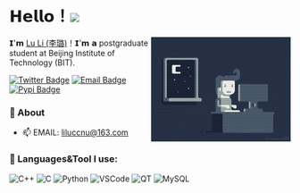 
# 𝗛𝗲𝗹𝗹𝗼！<img src="https://user-images.githubusercontent.com/5679180/79618120-0daffb80-80be-11ea-819e-d2b0fa904d07.gif" width="27px"> 

<img align="right" width="250px" src="https://raw.githubusercontent.com/yaronzz/yaronzz/master/res/1.gif" />

𝗜'𝗺 [Lu Li (李璐)](https://github.com/lilubit)！𝗜'𝗺 𝗮 postgraduate student at Beijing Institute of Technology (BIT).

[![Twitter Badge](https://img.shields.io/badge/-Twitter-1da1f2?style=for-the-badge&logo=twitter&logoColor=white)](https://twitter.com/Yaronzz)
[![Email Badge](https://img.shields.io/badge/-GMAIL-D14836?style=for-the-badge&logo=gmail&logoColor=white)](mailto:liluccnu@163.com)
[![Pypi Badge](https://img.shields.io/badge/PyPI-3775a9.svg?style=for-the-badge&logo=pypi&logoColor=white)](https://pypi.org/user/yaronh/)

### 🍜 About

- 📫 EMAIL: liluccnu@163.com

### 🌱 Languages&Tool I use: 
![C++](https://img.shields.io/badge/C++-F15B2A?style=flat-square&logo=c%2b%2b)
![C](https://img.shields.io/badge/C-0b0b0b?style=flat-square&logo=c)
![Python](https://img.shields.io/badge/Python-3572a5?style=flat-square&logo=python&logoColor=white)
![VSCode](https://img.shields.io/badge/VScode-007ACC?style=flat-square&logo=visual%20studio%20code)
![QT](https://img.shields.io/badge/QT-41CD52?style=flat-square&logo=qt&logoColor=white)
![MySQL](https://img.shields.io/badge/MySQL-4479A1?style=flat-square&logo=mysql&logoColor=white)
